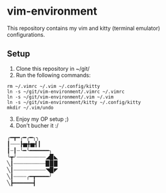 # vim-environment

This repository contains my vim and kitty (terminal emulator) configurations.

## Setup

1. Clone this repository in ~/git/
2. Run the following commands:
```
rm ~/.vimrc ~/.vim ~/.config/kitty
ln -s ~/git/vim-environment/.vimrc ~/.vimrc
ln -s ~/git/vim-environment/.vim ~/.vim
ln -s ~/git/vim-environment/kitty ~/.config/kitty
mkdir ~/.vim/undo
```
3. Enjoy my OP setup ;)
4. Don't bucher it :/

╭━┳━╭━╭━╮╮<br />
┃┈┈┈┣▅╋▅┫┃<br />
┃┈┃┈╰━╰━━━━━━╮<br />
╰┳╯┈┈┈┈┈┈┈┈┈◢▉◣<br />
╲┃┈┈┈┈┈┈┈┈┈┈▉▉▉<br />
╲┃┈┈┈┈┈┈┈┈┈┈◥▉◤<br />
╲┃┈┈┈┈╭━┳━━━━╯<br />
╲┣━━━━━━┫<br />

